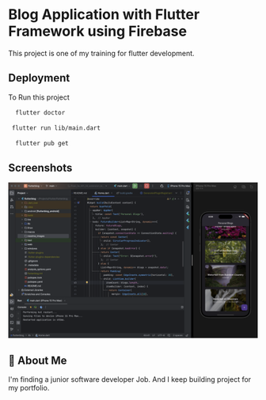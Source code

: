 
# Blog Application with Flutter Framework using Firebase


This project is one of my training for flutter development.



## Deployment

To Run this project

```bash
  flutter doctor
```
```bash
 flutter run lib/main.dart
```

```bash
  flutter pub get
```


## Screenshots

![App Screenshot](https://github.com/y3llkyaw/BlogFlutter/blob/main/readme_images/screenshot1.png)


## 🚀 About Me
I'm finding a junior software developer Job.
And I keep building project for my portfolio.
